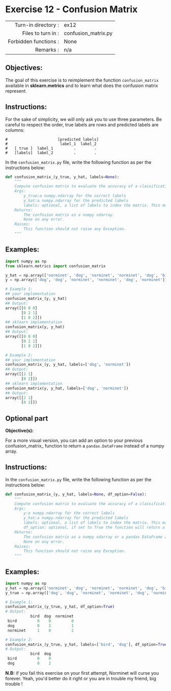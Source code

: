  # Exercise 12 - Confusion Matrix

|                         |                         |
| -----------------------:| ----------------------- |
|   Turn-in directory :   |  ex12                   |
|   Files to turn in :    |  confusion_matrix.py    |
|   Forbidden functions : |  None                   |
|   Remarks :             |  n/a                    |

## Objectives:

The goal of this exercise is to reimplement the function `confusion_matrix` available in **sklearn.metrics** and to learn what does the confusion matrix represent.

## Instructions:

For the sake of simplicity, we will only ask you to use three parameters.
Be careful to respect the order, true labels are rows and predicted labels are columns:

```
#                      [predicted labels]    
#                       label_1  label_2
#   [ true ]  label_1         .        .
#   [labels]  label_2         .        .
```

In the `confusion_matrix.py` file, write the following function as per the instructions below:
```python
def confusion_matrix_(y_true, y_hat, labels=None):
    """
    Compute confusion matrix to evaluate the accuracy of a classification.
    Args:
        y_true:a numpy.ndarray for the correct labels
        y_hat:a numpy.ndarray for the predicted labels
        labels: optional, a list of labels to index the matrix. This may be used to reorder or select a subset of labels. (default=None)
    Returns: 
        The confusion matrix as a numpy ndarray.
        None on any error.
    Raises:
        This function should not raise any Exception.
    """
```

## Examples:
```python
import numpy as np
from sklearn.metrics import confusion_matrix

y_hat = np.array(['norminet', 'dog', 'norminet', 'norminet', 'dog', 'bird'])
y = np.array(['dog', 'dog', 'norminet', 'norminet', 'dog', 'norminet'])

# Example 1: 
## your implementation
confusion_matrix_(y, y_hat)
## Output:
array([[0 0 0]
       [0 2 1]
       [1 0 2]])
## sklearn implementation
confusion_matrix(y, y_hat)
## Output:
array([[0 0 0]
       [0 2 1]
       [1 0 2]])

# Example 2:
## your implementation
confusion_matrix_(y, y_hat, labels=['dog', 'norminet'])
## Output:
array([[2 1]
       [0 2]])
## sklearn implementation
confusion_matrix(y, y_hat, labels=['dog', 'norminet'])
## Output:
array([[2 1]
       [0 2]])
```

## Optional part

**Objective(s):**

For a more visual version, you can add an option to your previous confusion_matrix_ function to return a `pandas.DataFrame` instead of a numpy array.

## Instructions:

In the `confusion_matrix.py` file, write the following function as per the instructions below:
```python
def confusion_matrix_(y, y_hat, labels=None, df_option=False):
    """
    Compute confusion matrix to evaluate the accuracy of a classification.
    Args:
        y:a numpy.ndarray for the correct labels
        y_hat:a numpy.ndarray for the predicted labels
        labels: optional, a list of labels to index the matrix. This may be used to reorder or select a subset of labels. (default=None)
        df_option: optional, if set to True the function will return a pandas DataFrame instead of a numpy array. (default=False)
    Returns: 
        The confusion matrix as a numpy ndarray or a pandas DataFrame according to df_option value.
        None on any error.
    Raises:
        This function should not raise any Exception.
    """
```

## Examples:
```python
import numpy as np
y_hat = np.array(['norminet', 'dog', 'norminet', 'norminet', 'dog', 'bird'])
y_true = np.array(['dog', 'dog', 'norminet', 'norminet', 'dog', 'norminet'])

# Example 1: 
confusion_matrix_(y_true, y_hat, df_option=True)
# Output:
           bird  dog  norminet
 bird         0    0         0
 dog          0    2         1
 norminet     1    0         2

# Example 2:
confusion_matrix_(y_true, y_hat, labels=['bird', 'dog'], df_option=True)
# Output:
           bird  dog
 bird         0    0
 dog          0    2
```

**N.B:** 
if you fail this exercise on your first attempt, Norminet will curse you forever. Yeah, you'd better do it right or you are in trouble my friend, big trouble !
